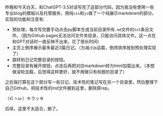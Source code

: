 昨晚和今天白天，和ChatGPT-3.5对话写完了这部分代码，因为我没有使用一些专业blog的模板以及托管服务，用纯`css`和`js`做了一个纯展示markdown的部分。实现的功能和注意有:
+ 预处理，每次写完要手动点击py脚本生成当前目录所有`.md`文件的`txt`条目文件。（因为Github pages无法访问文件夹目录，只能访问具体文件。这一点在和GPT对话时一直反映不出来，花了很长时间）
+ 主页上倒序展示最多最近3篇日记。（为减小js运载，倒序排序放到预处理实现了）
+ 跳转到日记完整目录的按钮。
+ 完整目录有展开按钮，点击后再把对应markdown转为html加载出来。（本想做滚轮加载，后觉得这样更好，就不用做只有标题的目录了）

之后我打算在这个部分写一些日记，技术性的笔记写在另一个目录里，然后整理下自己Github，把技术性的md文件搬到这里，删除原rep。

（∈ゝω·）キラッ☆

后续，这里不太适合，删了。
